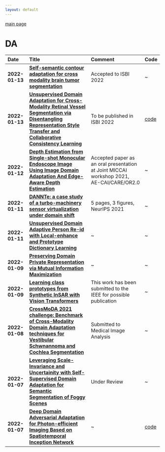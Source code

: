 ```yaml
---
layout: default
---
```


[main page](../index.md)

# DA

| Date | Title | Comment | Code |
|:-----|:------|:--------|:-----|
|**2022-01-13**|**[Self-semantic contour adaptation for cross modality brain tumor segmentation](http://arxiv.org/abs/2201.05022v1)**|Accepted to ISBI 2022|~|
|**2022-01-13**|**[Unsupervised Domain Adaptation for Cross-Modality Retinal Vessel Segmentation via Disentangling Representation Style Transfer and Collaborative Consistency Learning](http://arxiv.org/abs/2201.04812v1)**|To be published in ISBI 2022|[code](https://github.com/lkpengcs/dcda)|
|**2022-01-12**|**[Depth Estimation from Single-shot Monocular Endoscope Image Using Image Domain Adaptation And Edge-Aware Depth Estimation](http://arxiv.org/abs/2201.04485v1)**|Accepted paper as an oral presentation at Joint MICCAI workshop 2021,  AE-CAI/CARE/OR2.0|~|
|**2022-01-11**|**[DANNTe: a case study of a turbo-machinery sensor virtualization under domain shift](http://arxiv.org/abs/2201.03850v1)**|5 pages, 3 figures, NeurIPS 2021|~|
|**2022-01-11**|**[Unsupervised Domain Adaptive Person Re-id with Local-enhance and Prototype Dictionary Learning](http://arxiv.org/abs/2201.03803v1)**|~|~|
|**2022-01-09**|**[Preserving Domain Private Representation via Mutual Information Maximization](http://arxiv.org/abs/2201.03102v1)**|~|~|
|**2022-01-09**|**[Learning class prototypes from Synthetic InSAR with Vision Transformers](http://arxiv.org/abs/2201.03016v1)**|This work has been submitted to the IEEE for possible publication|~|
|**2022-01-08**|**[CrossMoDA 2021 challenge: Benchmark of Cross-Modality Domain Adaptation techniques for Vestibular Schwnannoma and Cochlea Segmentation](http://arxiv.org/abs/2201.02831v1)**|Submitted to Medical Image Analysis|~|
|**2022-01-07**|**[Leveraging Scale-Invariance and Uncertainity with Self-Supervised Domain Adaptation for Semantic Segmentation of Foggy Scenes](http://arxiv.org/abs/2201.02588v1)**|Under Review|~|
|**2022-01-07**|**[Deep Domain Adversarial Adaptation for Photon-efficient Imaging Based on Spatiotemporal Inception Network](http://arxiv.org/abs/2201.02475v1)**|~|[code](https://github.com/ewellchen/stin)|

